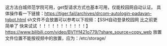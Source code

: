 这方法白城师范学院可用，get型请求方式也基本可用，仅能校园网自动认证。
具体操作看一下链接：https://tiger.fail/archives/drcom-autologin-padavan-tgbot.html
sh文件不会放置可以参考以下视频：【SSH自动登录校园网 比之前更简单了 快来试试 ！！！！！！！！！！！】 https://www.bilibili.com/video/BV1Yf421o779/?share_source=copy_web
放置文件位置不能按视频中的放置，应为：/etc/storage/
